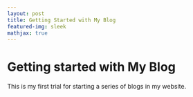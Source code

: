 ```yaml
---
layout: post
title: Getting Started with My Blog
featured-img: sleek
mathjax: true
---
```


# Getting started with My Blog

This is my first trial for starting a series of blogs in my website.

